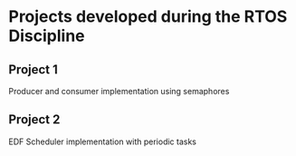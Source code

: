 # Projects developed during the RTOS Discipline
## Project 1
Producer and consumer implementation using semaphores
## Project 2
EDF Scheduler implementation with periodic tasks 
